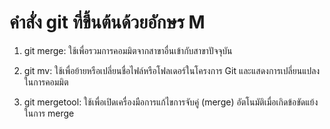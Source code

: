 # คำสั่ง git ที่ขึ้นต้นด้วยอักษร M

1. git merge: ใช้เพื่อรวมการคอมมิตจากสาขาอื่นเข้ากับสาขาปัจจุบัน

2. git mv: ใช้เพื่อย้ายหรือเปลี่ยนชื่อไฟล์หรือโฟลเดอร์ในโครงการ Git และแสดงการเปลี่ยนแปลงในการคอมมิต

3. git mergetool: ใช้เพื่อเปิดเครื่องมือการแก้ไขการจับคู่ (merge) อัตโนมัติเมื่อเกิดข้อขัดแย้งในการ merge